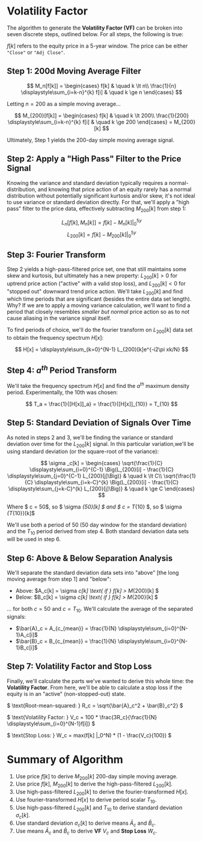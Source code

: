 # Volatility Factor

The algorithm to generate the **Volatility Factor (VF)** can be broken into seven discrete steps, outlined below. For all steps, the following is true:

$f[k]$ refers to the equity price in a 5-year window. The price can be either `"Close"` or `"Adj Close"`.

## Step 1: 200d Moving Average Filter

$$
M_n[f[k]] =
  \begin{cases}
    f[k]       & \quad k \lt n\\
    \frac{1}{n} \displaystyle\sum_{i=k-n}^{k} f[i]  & \quad k \ge n
  \end{cases}
$$

Letting $n = 200$ as a simple moving average...

$$
M_{200}[f[k]] =
  \begin{cases}
    f[k]       & \quad k \lt 200\\
    \frac{1}{200} \displaystyle\sum_{i=k-n}^{k} f[i]  & \quad k \ge 200
  \end{cases}
  = M_{200}[k]
$$

Ultimately, Step 1 yields the 200-day simple moving average signal.

## Step 2: Apply a "High Pass" Filter to the Price Signal

Knowing the variance and standard deviation typically requires a normal-distribution, and knowing that price action of an equity rarely has a normal distribution without potentially significant kurtosis and/or skew, it's not ideal to use variance or standard deviation directly. For that, we'll apply a "high pass" filter to the price data, effectively subtracting $M_{200}[k]$ from step 1:

$$ L_n[f[k], M_n[k]] = f[k] - M_n[k] |_0^{5y} $$
$$ L_{200}[k] = f[k] - M_{200}[k] |_0^{5y} $$

## Step 3: Fourier Transform

Step 2 yields a high-pass-filtered price set, one that still maintains some skew and kurtosis, but ultimately has a new property: $L_{200}[k] > 0$ for uptrend price action ("active" with a valid stop loss), and $L_{200}[k] < 0$ for "stopped out" downward trend price action. We'll take $L_{200}[k]$ and find which time periods that are significant (besides the entire data set length). Why? If we are to apply a moving variance calculation, we'll want to find a period that closely resembles _smaller but normal_ price action so as to not cause aliasing in the variance signal itself.

To find periods of choice, we'll do the fourier transform on $L_{200}[k]$ data set to obtain the frequency spectrum $H[x]$:

$$ H[x] = \displaystyle\sum_{k=0}^{N-1} L_{200}[k]e^{-i2\pi xk/N} $$

## Step 4: $a^{th}$ Period Transform

We'll take the frequency spectrum $H[x]$ and find the $a^{th}$ maximum density period. Experimentally, the 10th was chosen:

$$ T_a = \frac{1}{[H[x]]_a} = \frac{1}{[H[x]]_{10}} = T_{10} $$

## Step 5: Standard Deviation of Signals Over Time

As noted in steps 2 and 3, we'll be finding the variance or standard deviation over time for the $L_{200}[k]$ signal. In this particular variation,we'll be using standard deviation (or the square-root of the variance):

$$
\sigma _c[k] =
  \begin{cases}
    \sqrt{\frac{1}{C} \displaystyle\sum_{i=0}^{C-1} \Big(L_{200}[i] - \frac{1}{C} \displaystyle\sum_{j=0}^{C-1} L_{200}[j]\Big)}       & \quad k \lt C\\
    \sqrt{\frac{1}{C} \displaystyle\sum_{i=k-C}^{k} \Big(L_{200}[i] - \frac{1}{C} \displaystyle\sum_{j=k-C}^{k} L_{200}[j]\Big)}  & \quad k \ge C
  \end{cases}
$$

Where $ c = 50$, so $ \sigma _{50}[k] $ and $ c = T_{10} $, so $ \sigma _{T_{10}}[k]$

We'll use both a period of 50 (50 day window for the standard deviation) and the $T_{10}$ period derived from step 4. Both standard deviation data sets will be used in step 6.

## Step 6: Above & Below Separation Analysis

We'll separate the standard deviation data sets into "above" [the long moving average from step 1] and "below":

* Above: $A_c[k] = \sigma _c[k] \text{ if } f[k] > M_{200}[k] $
* Below: $B_c[k] = \sigma _c[k] \text{ if } f[k] > M_{200}[k] $

... for both $c = 50$ and $c = T_{10}$. We'll calculate the average of the separated signals:

*  $\bar{A}_c = A_{c_{mean}} = \frac{1}{N} \displaystyle\sum_{i=0}^{N-1}A_c[i]$
*  $\bar{B}_c = B_{c_{mean}} = \frac{1}{N} \displaystyle\sum_{i=0}^{N-1}B_c[i]$

## Step 7: Volatility Factor and Stop Loss

Finally, we'll calculate the parts we've wanted to derive this whole time: the **Volatility Factor**. From here, we'll be able to calculate a stop loss if the equity is in an "active" (non-stopped-out) state.

$ \text{Root-mean-squared: } R_c = \sqrt{\bar{A}_c^2 + \bar{B}_c^2} $

$ \text{Volatility Factor: } V_c = 100 * \frac{3R_c}{\frac{1}{N} \displaystyle\sum_{i=0}^{N-1}f[i]} $

$ \text{Stop Loss: } W_c = max(f[k] |_0^N) * (1 - \frac{V_c}{100}) $

# Summary of Algorithm

1. Use price $f[k]$ to derive $M_{200}[k]$ 200-day simple moving average.
2. Use price $f[k]$, $M_{200}[k]$ to derive the high-pass-filtered $L_{200}[k]$.
3. Use high-pass-filtered $L_{200}[k]$ to derive the fourier-transformed $H[x]$.
4. Use fourier-transformed $H[x]$ to derive period scalar $T_{10}$.
5. Use high-pass-filtered $L_{200}[k]$ and $T_{10}$ to derive standard deviation $\sigma _c[k]$.
6. Use standard deviation $\sigma _c[k]$ to derive means $\bar{A}_c$ and $\bar{B}_c$.
7. Use means $\bar{A}_c$ and $\bar{B}_c$ to derive **VF** $V_c$ and **Stop Loss** $W_c$.